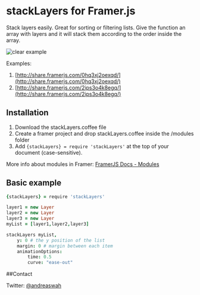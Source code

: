 # stackLayers for Framer.js

Stack layers easily. Great for sorting or filtering lists. Give the function an array with layers and it will stack them according to the order inside the array.

![clear example](http://cl.ly/301w3p2R3X1I/clear.gif)

Examples:

1. [http://share.framerjs.com/0hq3xj2oexqd/](http://share.framerjs.com/0hq3xj2oexqd/)
2. [http://share.framerjs.com/2ips3o4k8egq/](http://share.framerjs.com/2ips3o4k8egq/)

## Installation

1. Download the stackLayers.coffee file
2. Create a framer project and drop stackLayers.coffee inside the /modules folder
3. Add `{stackLayers} = require 'stackLayers'` at the top of your document (case-sensitive).


More info about modules in Framer: [FramerJS Docs - Modules](http://framerjs.com/docs/#modules)


## Basic example

```coffeescript
{stackLayers} = require 'stackLayers'

layer1 = new Layer
layer2 = new Layer
layer3 = new Layer
myList = [layer1,layer2,layer3]

stackLayers myList,
	y: 0 # the y position of the list
	margin: 0 # margin between each item
	animationOptions:
		time: 0.5
		curve: "ease-out"
```

##Contact

Twitter: [@andreaswah](http://twitter.com/andreaswah)
